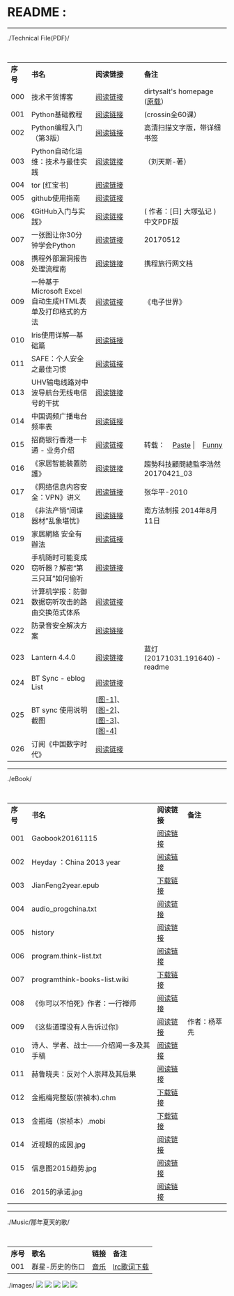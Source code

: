 
<html xmlns="http://www.w3.org/1999/xhtml" lang="zh-CN" xml:lang="zh-CN">
<head>
<meta  http-equiv="Content-Type" content="text/html;charset=utf-8" />
<meta  name="viewport" content="width=device-width, initial-scale=1" />
<title>README-阅读指南</title>
<meta  name="generator" content="Org-mode" />
<meta  name="author" content="dirtysalt" />
<link rel="shortcut icon" href="https://taoste.github.io/Hello-World/images/favicon.png" />
</head>
<body>
	
# README :

<hr> 

./Technical File(PDF)/

<table>  
    <tr>
        <td><B>序号</B></td>
        <td><B>书名</B></td>
        <td><B>阅读链接</B></td>
        <td><B>备注</B></td>
    </tr> 	
    <tr>
        <td>000</td>
        <td>技术干货博客</td>
        <td><a href="../dirtysalt/">阅读链接</a></td>
        <td>dirtysalt's homepage 
	(<a href="https://dirtysalt.github.io/html/">原载</a>）
	</td>
    </tr>  
    <tr>
        <td>001</td>
        <td>Python基础教程</td>
        <td><a href="./Technical File(PDF)/Python基础教程(crossin全60课).pdf">阅读链接</a></td>
        <td>(crossin全60课）</td>
    </tr>      
    <tr>
        <td>002</td>
        <td>Python编程入门（第3版）</td>
        <td> <a href="./Technical File(PDF)/Python编程入门（第3版）- 高清扫描文字版，带详细书签.pdf">阅读链接</a></td>
        <td>高清扫描文字版，带详细书签</td>
    </tr>   
    <tr>
        <td>003</td>
        <td>Python自动化运维：技术与最佳实践</td>
        <td><a href="./Technical File(PDF)/Python自动化运维：技术与最佳实践（刘天斯-著）.pdf">阅读链接</a></td>
        <td>（刘天斯-著）</td>
    </tr>    
    <tr>
        <td>004</td>
        <td>tor [红宝书]</td>
        <td><a href="./Technical File(PDF)/tor [红宝书].pdf">阅读链接</a></td>
        <td> &nbsp </td>
    </tr>    
    <tr>
        <td>005</td>
        <td>github使用指南</td>
        <td><a href="./Technical File(PDF)/github使用指南.pdf">阅读链接</a></td>
        <td> &nbsp </td>
    </tr>   
    <tr>
        <td>006</td>
        <td>《GitHub入门与实践》</td>
        <td><a href="./Technical File(PDF)/《GitHub入门与实践》( [日] 大塚弘记 ) 中文PDF版.pdf">阅读链接</a></td>
        <td> ( 作者：[日] 大塚弘记 ) 中文PDF版 </td>
    </tr>  
    <tr>
        <td>007</td>
        <td>一张图让你30分钟学会Python</td>
        <td><a href="./Technical File(PDF)/一张图让你30分钟学会Python-20170512.png">阅读链接</a></td>
        <td> 20170512 </td>
    </tr>    
    <tr>
        <td>008</td>
        <td>携程外部漏洞报告处理流程南</td>
        <td><a href="./Technical File(PDF)/携程旅行网文档-携程外部漏洞报告处理流程.pdf">阅读链接</a></td>
        <td> 携程旅行网文档 </td>
    </tr>  
    <tr>
        <td>009</td>
        <td>一种基于Microsoft Excel自动生成HTML表单及打印格式的方法</td>
        <td><a href="./Technical File(PDF)/电子世界-一种基于Microsoft Excel自动生成HTML表单及打印格式的方法 .pdf">阅读链接</a></td>
        <td> 《电子世界》 </td>
    </tr>  
    <tr>
        <td>010</td>
        <td>Iris使用详解—基础篇</td>
        <td><a href="./Technical File(PDF)/安全技术解决方案/Iris使用详解—基础篇.pdf">阅读链接</a></td>
        <td> &nbsp </td>
    </tr>   
    <tr>
        <td>011</td>
        <td>SAFE：个人安全之最佳习惯</td>
        <td><a href="./Technical File(PDF)/安全技术解决方案/SAFE：个人安全之最佳习惯.pdf">阅读链接</a></td>
        <td> &nbsp </td>
    </tr>    
    <tr>
        <td>013</td>
        <td>UHV输电线路对中波导航台无线电信号的干扰</td>
        <td><a href="./Technical File(PDF)/安全技术解决方案/UHV输电线路对中波导航台无线电信号的干扰.pdf">阅读链接</a></td>
        <td> &nbsp </td>
    </tr>    
    <tr>
        <td>014</td>
        <td>中国调频广播电台频率表</td>
        <td><a href="./Technical File(PDF)/安全技术解决方案/fmchinac.pdf">阅读链接</a></td>
        <td> &nbsp </td>
    </tr>    
     <tr>
        <td>015</td>
        <td>招商银行香港一卡通 - 业务介绍</td>
        <td><a href="./Technical File(PDF)/招商银行香港一卡通/cmb-hk-account.html">阅读链接</a></td>
        <td>转载： 
	    <a href="https://dirtysalt.github.io/html/paste.html">Paste</a> | 
	    <a href="https://dirtysalt.github.io/html/fun.html">Funny</a>
	</td>
    </tr>   	
    <tr>
        <td>016</td>
        <td>《家居智能裝置防護》</td>
        <td><a href="./Technical File(PDF)/安全技术解决方案/《家居智能裝置防護》趨勢科技顧問總監李浩然20170421_03.pdf">阅读链接</a></td>
        <td> 趨勢科技顧問總監李浩然20170421_03 </td>
    </tr>    
     <tr>
        <td>017</td>
        <td>《网络信息内容安全：VPN》讲义</td>
        <td><a href="./Technical File(PDF)/安全技术解决方案/《网络信息内容安全：VPN》讲义-张华平-2010.pdf">阅读链接</a></td>
        <td> 张华平-2010 </td>
    </tr>    
    <tr>
        <td>018</td>
        <td>《非法产销“间谍器材”乱象堪忧》</td>
        <td><a href="./Technical File(PDF)/安全技术解决方案/《非法产销“间谍器材”乱象堪忧》- 南方法制报 2014年8月11日.pdf">阅读链接</a></td>
        <td> 南方法制报 2014年8月11日 </td>
    </tr>    
    <tr>
        <td>019</td>
        <td>家居網絡 安全有辦法</td>
        <td><a href="./Technical File(PDF)/安全技术解决方案/家居網絡 安全有辦法.pdf">阅读链接</a></td>
        <td> &nbsp </td>
    </tr>  
    <tr>
        <td>020</td>
        <td>手机随时可能变成窃听器？解密“第三只耳”如何偷听</td>
        <td><a href="./Technical File(PDF)/安全技术解决方案/手机随时可能变成窃听器？解密“第三只耳”如何偷听.pdf">阅读链接</a></td>
        <td> &nbsp </td>
    </tr>  
    <tr>
        <td>021</td>
        <td>计算机学报：防御数据窃听攻击的路由交换范式体系</td>
        <td><a href="./Technical File(PDF)/安全技术解决方案/计算机学报：防御数据窃听攻击的路由交换范式体系.pdf">阅读链接</a></td>
        <td> &nbsp </td>
    </tr>  
    <tr>
        <td>022</td>
        <td>防录音安全解决方案</td>
        <td><a href="./Technical File(PDF)/安全技术解决方案/防录音安全解决方案.pdf">阅读链接</a></td>
        <td> &nbsp </td>
    </tr>
    <tr>
        <td>023</td>
        <td>Lantern 4.4.0</td>
        <td><a href="./Technical File(PDF)/ProgramThink/Lantern 4.4.0 (20171031.191640) - readme.txt">阅读链接</a></td>
        <td> 蓝灯(20171031.191640) - readme </td>
    </tr> 
    <tr>
        <td>024</td>
        <td>BT Sync - eblog List</td>
        <td><a href="./Technical File(PDF)/ProgramThink/BT Sync - eblog List.txt">阅读链接</a></td>
        <td> &nbsp </td>
    </tr> 
    <tr>
        <td>025</td>
        <td>BT sync 使用说明截图</td>
        <td>	<a href="./Technical File(PDF)/ProgramThink/BTSync/1.4.111/BT sync 使用说明截图/1.jpg">[图-1]</a>、
		<a href="./Technical File(PDF)/ProgramThink/BTSync/1.4.111/BT sync 使用说明截图/2.jpg">[图-2]</a>、
		<a href="./Technical File(PDF)/ProgramThink/BTSync/1.4.111/BT sync 使用说明截图/3.png">[图-3]</a>、
		<a href="./Technical File(PDF)/ProgramThink/BTSync/1.4.111/BT sync 使用说明截图/4.jpg">[图-4]</a>
	</td>
        <td> &nbsp </td>
    </tr> 
    <tr>
        <td>026</td>
        <td>订阅《中国数字时代》</td>
        <td><a href="https://github.com/taoste/Hello-World/blob/master/Technical%20File(PDF)/ProgramThink/%E8%AE%A2%E9%98%85%E3%80%8A%E4%B8%AD%E5%9B%BD%E6%95%B0%E5%AD%97%E6%97%B6%E4%BB%A3%E3%80%8B.md">阅读链接</a></td>
		<td> &nbsp </td>
    </tr>
</table>

<hr> 

./eBook/

<table>  
    <tr><td><B>序号</B></td>
        <td><B>书名</B></td>
        <td><B>阅读链接</B></td>
        <td><B>备注</B></td>
    </tr> 
    <tr>
        <td>001</td>
        <td>Gaobook20161115</td>
        <td><a href="./eBook/Gaobook20161115.pdf">阅读链接</a></td>
        <td> &nbsp </td>
    </tr>  
    <tr>
        <td>002</td>
        <td>Heyday ：China 2013 year</td>
        <td><a href="./eBook/Heyday ：China 2013 year.pdf">阅读链接</a></td>
        <td> &nbsp </td>
    </tr> 
    <tr>
        <td>003</td>
        <td>JianFeng2year.epub</td>
        <td><a href="./eBook/JianFeng2year.epub">下载链接</a></td>
        <td> &nbsp </td>
    </tr> 
    <tr>
        <td>004</td>
        <td>audio_progchina.txt</td>
        <td><a href="./eBook/audio_progchina.txt">阅读链接</a></td>
        <td> &nbsp </td>
    </tr> 
    <tr>
        <td>005</td>
        <td>history</td>
        <td><a href="./eBook/history.pdf">阅读链接</a></td>
        <td> &nbsp </td>
    </tr> 
    <tr>
        <td>006</td>
        <td>program.think-list.txt</td>
        <td><a href="./eBook/program.think-list.txt">阅读链接</a></td>
        <td> &nbsp </td>
     </tr> 
     <tr>
        <td>007</td>
        <td>programthink-books-list.wiki</td>
        <td><a href="./eBook/programthink-books-list.wiki">下载链接</a></td>
        <td> &nbsp </td>
    </tr> 
    <tr>
        <td>008</td>
        <td>《你可以不怕死》作者：一行禅师</td>
        <td><a href="./eBook/《你可以不怕死》作者：一行禅师.pdf">阅读链接</a></td>
        <td> &nbsp </td>
    </tr> 
    <tr>
        <td>009</td>
        <td>《这些道理没有人告诉过你》</td>
        <td><a href="./eBook/《这些道理没有人告诉过你》作者杨萃先%20.pdf">阅读链接</a></td>
        <td>作者：杨萃先</td>	
    </tr> 	    
    <tr>
        <td>010</td>
        <td>诗人、学者、战士——介绍闻一多及其手稿</td>
        <td><a href="./eBook/诗人、学者、战士——介绍闻一多及其手稿P020101123491278395003.pdf">阅读链接</a></td>
        <td> &nbsp </td>
    </tr> 
    <tr>
        <td>011</td>
        <td>赫鲁晓夫：反对个人崇拜及其后果</td>
        <td><a href="./eBook/赫鲁晓夫：反对个人崇拜及其后果.pdf">阅读链接</a></td>
        <td> &nbsp </td>
    </tr> 
    <tr>
        <td>012</td>
        <td>金瓶梅完整版(崇禎本).chm</td>
        <td><a href="./eBook/金瓶梅完整版(崇禎本).chm">下载链接</a></td>
        <td> &nbsp </td>
    </tr> 
    <tr>
        <td>013</td>
        <td>金瓶梅（崇祯本）.mobi</td>
        <td><a href="./eBook/金瓶梅（崇祯本）.mobi">下载链接</a></td>
        <td> &nbsp </td>
    </tr> 
    <tr>
        <td>014</td>
        <td>近视眼的成因.jpg</td>
        <td><a href="./GFW/近视眼的成因.jpg">阅读链接</a></td>
        <td> &nbsp </td>
    </tr> 
    <tr>
        <td>015</td>
        <td>信息图2015趋势.jpg</td>
        <td><a href="./GFW/信息图2015趋势.jpg">阅读链接</a></td>
        <td> &nbsp </td>	    
    </tr> 
    <tr>
        <td>016</td>
        <td>2015的承诺.jpg</td>
        <td><a href="./GFW/2015政府的承诺.jpg">阅读链接</a></td>
        <td> &nbsp </td>
    </tr> 
</table>

<hr> 

./Music/那年夏天的歌/

<table>  
    <tr><td><B>序号</B></td>
        <td><B>歌名</B></td>
        <td><B>链接</B></td>
        <td><B>备注</B></td>
    </tr>    
    <tr>
        <td>001</td>
        <td>群星-历史的伤口</td>
        <td><a href="./Music/%E9%82%A3%E5%B9%B4%E5%A4%8F%E5%A4%A9%E7%9A%84%E6%AD%8C/%E7%BE%A4%E6%98%9F-%E5%8E%86%E5%8F%B2%E7%9A%84%E4%BC%A4%E5%8F%A3.mp3">音乐</a></td>
        <td><a href="./Music/%E9%82%A3%E5%B9%B4%E5%A4%8F%E5%A4%A9%E7%9A%84%E6%AD%8C/%E7%BE%A4%E6%98%9F-%E5%8E%86%E5%8F%B2%E7%9A%84%E4%BC%A4%E5%8F%A3.lrc">lrc歌词下载</a></td>
    </tr>  	
</table>

./images/
<img src="https://github.com/taoste/Hello-World/blob/master/images/0.jpg?raw=true"/>
<img src="https://github.com/taoste/Hello-World/blob/master/images/201702151452533692.jpg?raw=true"/>
<img src="https://github.com/taoste/Hello-World/blob/master/images/201702151453082348.jpg?raw=true"/>
<img src="https://github.com/taoste/Hello-World/blob/master/images/201703011020173137.jpg?raw=true"/>
<img src="https://github.com/taoste/Hello-World/blob/master/images/201710271051568105.jpg?raw=true"/>

</body>
</html>
